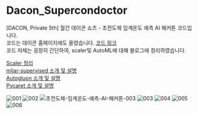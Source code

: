 # Dacon_Supercondoctor
[DACON, Private 5th] 월간 데이콘 쇼츠 - 초전도체 임계온도 예측 AI 해커톤 코드입니다.   
코드는 데이콘 홈페이지에도 올렸습니다. [코드 링크](https://dacon.io/competitions/official/236146/codeshare/8698?page=1&dtype=recent)    
코드 자체는 굉장히 간단하여, scaler및 AutoML에 대해 블로그에 정리하였습니다.  

[Scaler 정리](https://almosthave.tistory.com/5)  
[mljar-supervised 소개 및 설명](https://almosthave.tistory.com/12)  
[Autogluon 소개 및 설명](https://almosthave.tistory.com/15)  
[Pycaret 소개 및 설명](https://almosthave.tistory.com/16)  

![001](https://github.com/hoon-bari/Dacon_supercondoctor/assets/121400054/9ce7325a-5be6-41be-99e0-4359de3a3813)
![002](https://github.com/hoon-bari/Dacon_supercondoctor/assets/121400054/79066a78-f371-49df-aadb-26b9553509ea)
![초전도체-임계온도-예측-AI-해커톤-003](https://github.com/hoon-bari/Dacon_Supercondoctor/assets/121400054/1dfd0a1e-b59a-4f83-b2ae-6603658da21d)
![003](https://github.com/hoon-bari/Dacon_supercondoctor/assets/121400054/50bd8af2-cb3d-4081-80b5-4e8d6d79add3)
![004](https://github.com/hoon-bari/Dacon_supercondoctor/assets/121400054/952f7159-aab4-48f7-9334-73e1e3f9d467)
![005](https://github.com/hoon-bari/Dacon_supercondoctor/assets/121400054/67cc8597-2467-4446-8475-3b875cfcb761)
![006](https://github.com/hoon-bari/Dacon_supercondoctor/assets/121400054/aac6cc45-5291-44ce-888d-4a6436bfd8ec)
